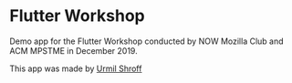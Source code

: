 # Flutter Workshop

Demo app for the Flutter Workshop conducted by NOW Mozilla Club and ACM MPSTME in December 2019.

This app was made by [Urmil Shroff](https://github.com/urmilshroff)
